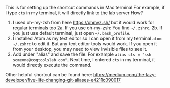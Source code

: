 This is for setting up the shortcut commands in Mac terminal
For example, if I type ```cts``` in my terminal, it will directly link to the lab server
How?
1. I used oh-my-zsh from here https://ohmyz.sh/ but it would work for regular terminals too
2a. If you use oh-my-zsh: You find ```~/.zshrc```.
2b. If you just use default terminal, just open ```~/.bash_profile```.
3. I installed Atom as my text editor so I can open it from my terminal ```atom ~/.zshrc``` to edit it. But any text editor tools would work. If you open it from your desktop, you may need to view invisible files to see it.
4. Add under "alias" and save the file. For example ```alias cts = "ssh someone@cogtoolslab.com"```. Next time, I entered ```cts``` in my terminal, it would directly execute the command.


Other helpful shortcut can be found here:
https://medium.com/the-lazy-developer/five-life-changing-git-aliases-e4211c090017

